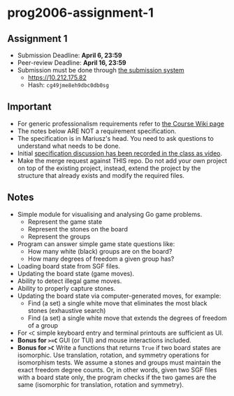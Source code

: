# prog2006-assignment-1

## Assignment 1

* Submission Deadline: **April 6, 23:59**
* Peer-review Deadline: **April 16, 23:59**
* Submission must be done through [the submission system](https://10.212.175.82)
   - https://10.212.175.82
   - Hash: `cg49jme8eh9dbc0db0sg`

## Important
* For generic professionalism requirements refer to [the Course Wiki page](https://git.gvk.idi.ntnu.no/course/prog2006/prog2006-2023/-/wikis/home#assignments)
* The notes below ARE NOT a requirement specification.
* The specification is in Mariusz's head. You need to ask questions to understand what needs to be done.
* Initial [specification discussion has been recorded in the class as video](https://youtu.be/PTospJzUtF0).
* Make the merge request against THIS repo. Do not add your own project on top of the existing project, instead, extend the project by the structure that already exists and modify the required files.

## Notes

* Simple module for visualising and analysing Go game problems.
   * Represent the game state
   * Represent the stones on the board
   * Represent the groups
* Program can answer simple game state questions like:
   * How many white (black) groups are on the board?
   * How many degrees of freedom a given group has?
* Loading board state from SGF files.
* Updating the board state (game moves).
* Ability to detect illegal game moves.
* Ability to properly capture stones.
* Updating the board state via computer-generated moves, for example:
   * Find (a set) a single white move that eliminates the most black stones (exhaustive search)
   * Find (a set) a single white move that extends the degrees of freedom of a group
* For `<C` simple keyboard entry and terminal printouts are sufficient as UI.
* **Bonus for `>=C`** GUI (or TUI) and mouse interactions included.
* **Bonus for `>C`** Write a functions that returns `True` if two board states are isomorphic. Use translation, rotation, and symmetry operations for isomorphism tests. We assume a stones and groups must maintain the exact freedom degree counts. Or, in other words, given two SGF files with a board state only, the program checks if the two games are the same (isomorphic for translation, rotation and symmetry).
